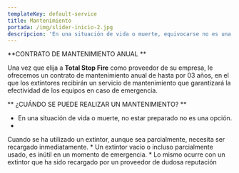 ```yaml
---
templateKey: default-service
title: Mantenimiento
portada: /img/slider-inicio-2.jpg
descripcion: 'En una situación de vida o muerte, equivocarse no es una opción.'
---
```

**CONTRATO DE MANTENIMIENTO ANUAL**

Una vez que elija a **Total Stop Fire** como proveedor de su empresa, le ofrecemos un contrato de mantenimiento anual de hasta por 03 años, en el que los extintores recibirán un servicio de mantenimiento que garantizará la efectividad de los equipos en caso de emergencia.

**¿CUÁNDO SE PUEDE REALIZAR UN MANTENIMIENTO?**

* En una situación de vida o muerte, no estar preparado no es una opción.
* Cuando se ha utilizado un extintor, aunque sea parcialmente, necesita ser recargado inmediatamente.
* Un extintor vacío o incluso parcialmente usado, es inútil en un momento de emergencia.
* Lo mismo ocurre con un extintor que ha sido recargado por un proveedor de dudosa reputación
